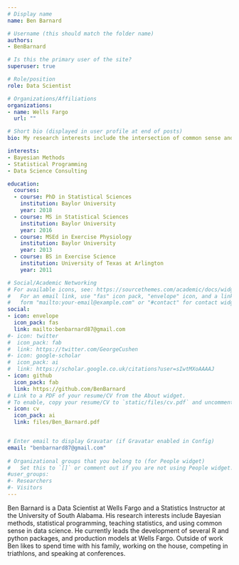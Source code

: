 ```yaml
---
# Display name
name: Ben Barnard

# Username (this should match the folder name)
authors:
- BenBarnard

# Is this the primary user of the site?
superuser: true

# Role/position
role: Data Scientist

# Organizations/Affiliations
organizations:
- name: Wells Fargo
  url: ""

# Short bio (displayed in user profile at end of posts)
bio: My research interests include the intersection of common sense and data science, statistics education, and the art of consulting on data science projects.

interests:
- Bayesian Methods
- Statistical Programming
- Data Science Consulting

education:
  courses:
  - course: PhD in Statistical Sciences
    institution: Baylor University
    year: 2018
  - course: MS in Statistical Sciences
    institution: Baylor University
    year: 2016
  - course: MSEd in Exercise Physiology
    institution: Baylor University
    year: 2013
  - course: BS in Exercise Science
    institution: University of Texas at Arlington
    year: 2011

# Social/Academic Networking
# For available icons, see: https://sourcethemes.com/academic/docs/widgets/#icons
#   For an email link, use "fas" icon pack, "envelope" icon, and a link in the
#   form "mailto:your-email@example.com" or "#contact" for contact widget.
social:
- icon: envelope
  icon_pack: fas
  link: mailto:benbarnard87@gmail.com
#- icon: twitter
#  icon_pack: fab
#  link: https://twitter.com/GeorgeCushen
#- icon: google-scholar
#  icon_pack: ai
#  link: https://scholar.google.co.uk/citations?user=sIwtMXoAAAAJ
- icon: github
  icon_pack: fab
  link: https://github.com/BenBarnard
# Link to a PDF of your resume/CV from the About widget.
# To enable, copy your resume/CV to `static/files/cv.pdf` and uncomment the lines below.  
- icon: cv
  icon_pack: ai
  link: files/Ben_Barnard.pdf


# Enter email to display Gravatar (if Gravatar enabled in Config)
email: "benbarnard87@gmail.com"
  
# Organizational groups that you belong to (for People widget)
#   Set this to `[]` or comment out if you are not using People widget.  
#user_groups:
#- Researchers
#- Visitors
---
```


Ben Barnard is a Data Scientist at Wells Fargo and a Statistics Instructor at the University of South Alabama. His research interests include Bayesian methods, statistical programming, teaching statistics, and using common sense in data science. He currently leads the development of several R and python packages, and production models at Wells Fargo. Outside of work Ben likes to spend time with his family, working on the house, competing in triathlons, and speaking at conferences.  

